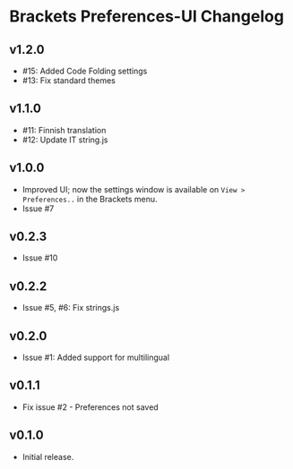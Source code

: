 # Brackets Preferences-UI Changelog

## v1.2.0
* #15: Added Code Folding settings
* #13: Fix standard themes

## v1.1.0
* #11: Finnish translation
* #12: Update IT string.js

## v1.0.0
* Improved UI; now the settings window is available on `View > Preferences..` in the Brackets menu.
* Issue #7

## v0.2.3
* Issue #10

## v0.2.2
* Issue #5, #6: Fix strings.js

## v0.2.0
* Issue #1: Added support for multilingual

## v0.1.1
* Fix issue #2 - Preferences not saved

## v0.1.0
* Initial release.
